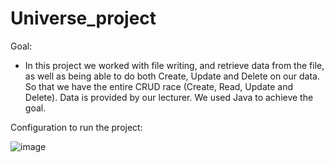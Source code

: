 # Universe_project
Goal: 

 - In this project we worked with file writing, and retrieve data from the file, as well as being able to do both Create, Update and Delete on our data. So that we have the entire    CRUD race (Create, Read, Update and Delete). Data is provided by our lecturer. We used Java to achieve the goal.

Configuration to run the project: 

![image](https://user-images.githubusercontent.com/90834593/135545590-10465e0a-79d3-444a-8b57-cec4d045d53a.png)

